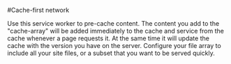 #Cache-first network

Use this service worker to pre-cache content. The content you add to the "cache-array" will be added immediately to the cache and service from the cache whenever a page requests it. At the same time it will update the cache with the version you have on the server. Configure your file array to include all your site files, or a subset that you want to be served quickly.
